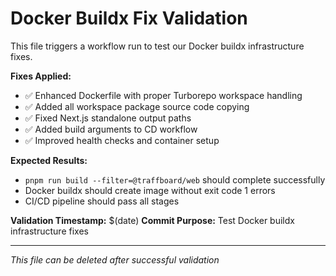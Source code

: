 # Docker Buildx Fix Validation

This file triggers a workflow run to test our Docker buildx infrastructure fixes.

**Fixes Applied:**
- ✅ Enhanced Dockerfile with proper Turborepo workspace handling
- ✅ Added all workspace package source code copying  
- ✅ Fixed Next.js standalone output paths
- ✅ Added build arguments to CD workflow
- ✅ Improved health checks and container setup

**Expected Results:**
- `pnpm run build --filter=@traffboard/web` should complete successfully
- Docker buildx should create image without exit code 1 errors
- CI/CD pipeline should pass all stages

**Validation Timestamp:** $(date)
**Commit Purpose:** Test Docker buildx infrastructure fixes

---
*This file can be deleted after successful validation*
